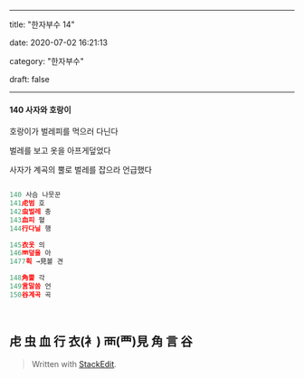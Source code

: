 


<?xml version="1.0" encoding="UTF-8"?>

---

title: "한자부수 14"

date: 2020-07-02 16:21:13

category: "한자부수"

draft: false

---

#### 140 사자와 호랑이

  

호랑이가 벌레피를 먹으러 다닌다

  

벌레를 보고 옷을 아프게덮었다

  

사자가 계곡의 뿔로 벌레를 잡으라 언급했다

```js

140 사슴 나뭇꾼
141虍범 호
142虫벌레 충
143血피 혈
144行다닐 행

145衣옷 의
146襾덮을 아
1477획 →見볼 견

148角뿔 각
149言말씀 언
150谷계곡 곡

  

```

## 虍 虫 血 行 衣(衤) 襾(覀)見 角 言 谷



  

> Written with [StackEdit](https://stackedit.io/).
<!--stackedit_data:
eyJoaXN0b3J5IjpbLTg0NjU3MjU5Nl19
-->